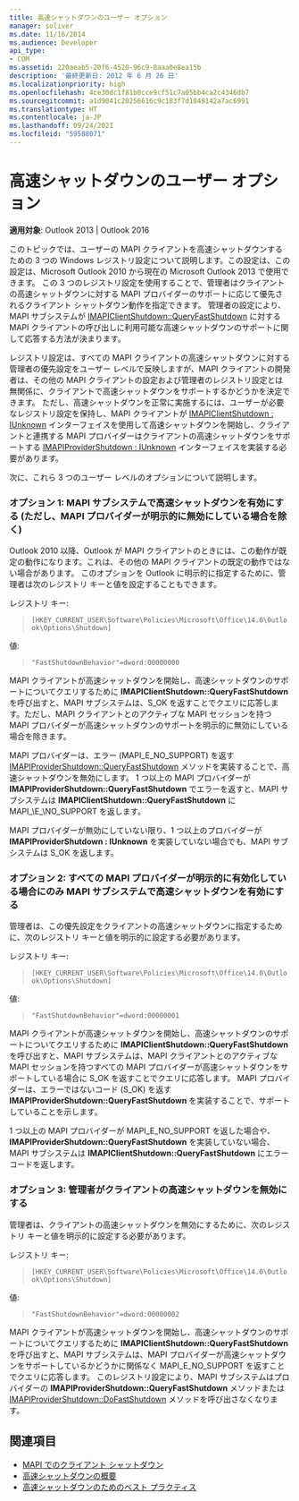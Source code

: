 ```yaml
---
title: 高速シャットダウンのユーザー オプション
manager: soliver
ms.date: 11/16/2014
ms.audience: Developer
api_type:
- COM
ms.assetid: 220aeab5-20f6-4520-96c9-8aaa0e8ea15b
description: '最終更新日: 2012 年 6 月 26 日'
ms.localizationpriority: high
ms.openlocfilehash: 4ce30dc1f81b0cce9cf51c7a05bb4ca2c4346db7
ms.sourcegitcommit: a1d9041c20256616c9c183f7d1049142a7ac6991
ms.translationtype: HT
ms.contentlocale: ja-JP
ms.lasthandoff: 09/24/2021
ms.locfileid: "59588071"
---
```

# <a name="fast-shutdown-user-options"></a>高速シャットダウンのユーザー オプション

**適用対象**: Outlook 2013 | Outlook 2016 
  
このトピックでは、ユーザーの MAPI クライアントを高速シャットダウンするための 3 つの Windows レジストリ設定について説明します。この設定は、この設定は、Microsoft Outlook 2010 から現在の Microsoft Outlook 2013 で使用できます。 この 3 つのレジストリ設定を使用することで、管理者はクライアントの高速シャットダウンに対する MAPI プロバイダーのサポートに応じて優先されるクライアント シャットダウン動作を指定できます。 管理者の設定により、MAPI サブシステムが [IMAPIClientShutdown::QueryFastShutdown](imapiclientshutdown-queryfastshutdown.md) に対する MAPI クライアントの呼び出しに利用可能な高速シャットダウンのサポートに関して応答する方法が決まります。 
  
レジストリ設定は、すべての MAPI クライアントの高速シャットダウンに対する管理者の優先設定をユーザー レベルで反映しますが、MAPI クライアントの開発者は、その他の MAPI クライアントの設定および管理者のレジストリ設定とは無関係に、クライアントで高速シャットダウンをサポートするかどうかを決定できます。 ただし、高速シャットダウンを正常に実施するには、ユーザーが必要なレジストリ設定を保持し、MAPI クライアントが [IMAPIClientShutdown : IUnknown](imapiclientshutdowniunknown.md) インターフェイスを使用して高速シャットダウンを開始し、クライアントと連携する MAPI プロバイダーはクライアントの高速シャットダウンをサポートする [IMAPIProviderShutdown : IUnknown](imapiprovidershutdowniunknown.md) インターフェイスを実装する必要があります。 
  
次に、これら 3 つのユーザー レベルのオプションについて説明します。
  
### <a name="option-1-the-mapi-subsystem-enables-fast-shutdown-unless-mapi-providers-explicitly-opt-out"></a>オプション 1: MAPI サブシステムで高速シャットダウンを有効にする (ただし、MAPI プロバイダーが明示的に無効にしている場合を除く) 
    
Outlook 2010 以降、Outlook が MAPI クライアントのときには、この動作が既定の動作になります。これは、その他の MAPI クライアントの既定の動作ではない場合があります。 このオプションを Outlook に明示的に指定するために、管理者は次のレジストリ キーと値を設定することもできます。
    
レジストリ キー:
  
>  `[HKEY_CURRENT_USER\Software\Policies\Microsoft\Office\14.0\Outlook\Options\Shutdown]`
    
値:
  
>  `"FastShutdownBehavior"=dword:00000000`
    
MAPI クライアントが高速シャットダウンを開始し、高速シャットダウンのサポートについてクエリするために **IMAPIClientShutdown::QueryFastShutdown** を呼び出すと、MAPI サブシステムは、S\_OK を返すことでクエリに応答します。ただし、MAPI クライアントとのアクティブな MAPI セッションを持つ MAPI プロバイダーが高速シャットダウンのサポートを明示的に無効にしている場合を除きます。 

MAPI プロバイダーは、エラー (MAPI\_E\_NO\_SUPPORT) を返す [IMAPIProviderShutdown::QueryFastShutdown](imapiprovidershutdown-queryfastshutdown.md) メソッドを実装することで、高速シャットダウンを無効にします。 1 つ以上の MAPI プロバイダーが **IMAPIProviderShutdown::QueryFastShutdown** でエラーを返すと、MAPI サブシステムは **IMAPIClientShutdown::QueryFastShutdown** に MAPI_\E_\NO\_SUPPORT を返します。 

MAPI プロバイダーが無効にしていない限り、1 つ以上のプロバイダーが **IMAPIProviderShutdown : IUnknown** を実装していない場合でも、MAPI サブシステムは S\_OK を返します。 
    
### <a name="option-2-the-mapi-subsystem-enables-fast-shutdown-only-if-every-mapi-provider-explicitly-opts-in"></a>オプション 2: すべての MAPI プロバイダーが明示的に有効化している場合にのみ MAPI サブシステムで高速シャットダウンを有効にする 
    
管理者は、この優先設定をクライアントの高速シャットダウンに指定するために、次のレジストリ キーと値を明示的に設定する必要があります。
    
レジストリ キー:
  
>  `[HKEY_CURRENT_USER\Software\Policies\Microsoft\Office\14.0\Outlook\Options\Shutdown]`
    
値:
  
>  `"FastShutdownBehavior"=dword:00000001`
    
MAPI クライアントが高速シャットダウンを開始し、高速シャットダウンのサポートについてクエリするために **IMAPIClientShutdown::QueryFastShutdown** を呼び出すと、MAPI サブシステムは、MAPI クライアントとのアクティブな MAPI セッションを持つすべての MAPI プロバイダーが高速シャットダウンをサポートしている場合に S\_OK を返すことでクエリに応答します。 MAPI プロバイダーは、エラーではないコード (S\_OK) を返す **IMAPIProviderShutdown::QueryFastShutdown** を実装することで、サポートしていることを示します。 

1 つ以上の MAPI プロバイダーが MAPI\_E\_NO\_SUPPORT を返した場合や、**IMAPIProviderShutdown::QueryFastShutdown** を実装していない場合、MAPI サブシステムは **IMAPIClientShutdown::QueryFastShutdown** にエラー コードを返します。
    
### <a name="option-3-an-administrator-disables-support-for-client-fast-shutdown"></a>オプション 3: 管理者がクライアントの高速シャットダウンを無効にする
    
管理者は、クライアントの高速シャットダウンを無効にするために、次のレジストリ キーと値を明示的に設定する必要があります。
    
レジストリ キー:
  
>  `[HKEY_CURRENT_USER\Software\Policies\Microsoft\Office\14.0\Outlook\Options\Shutdown]`
    
値:
  
>  `"FastShutdownBehavior"=dword:00000002`
    
MAPI クライアントが高速シャットダウンを開始し、高速シャットダウンのサポートについてクエリするために **IMAPIClientShutdown::QueryFastShutdown** を呼び出すと、MAPI サブシステムは、MAPI プロバイダーが高速シャットダウンをサポートしているかどうかに関係なく MAPI_E_NO_SUPPORT を返すことでクエリに応答します。 このレジストリ設定により、MAPI サブシステムはプロバイダーの **IMAPIProviderShutdown::QueryFastShutdown** メソッドまたは [IMAPIProviderShutdown::DoFastShutdown](imapiprovidershutdown-dofastshutdown.md) メソッドを呼び出さなくなります。 
    
## <a name="see-also"></a>関連項目

- [MAPI でのクライアント シャットダウン](client-shutdown-in-mapi.md)
- [高速シャットダウンの概要](fast-shutdown-overview.md)
- [高速シャットダウンのためのベスト プラクティス](best-practices-for-fast-shutdown.md)

